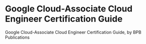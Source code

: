 # Google Cloud-Associate Cloud Engineer Certification Guide
Google Cloud-Associate Cloud Engineer Certification Guide, by BPB Publications
